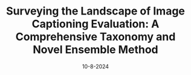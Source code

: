 ---
title: 'Surveying the Landscape of Image Captioning Evaluation: A Comprehensive Taxonomy and Novel Ensemble Method'
authors: <b>Uri Berger</b>, Gabriel Stanovsky, Omri Abend, Lea Frermann
venue: ' '
base: caption-evaluation24
pdf: NONE
pdf-ext: https://arxiv.org/abs/2408.04909
bib: bib.txt
bib-ext: NONE
code: https://github.com/uriberger/caption_evaluation
slides: NONE
poster: NONE
data: NONE
talk: NONE
website: NONE
layout: post
date: 10-8-2024
categories: NONE
---